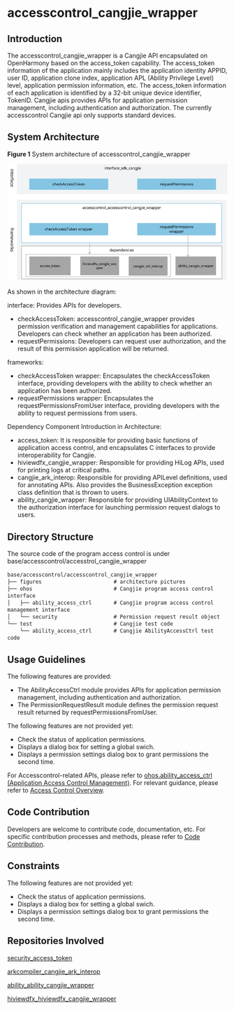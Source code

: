 # accesscontrol_cangjie_wrapper

## Introduction

The accesscontrol_cangjie_wrapper is a Cangjie API encapsulated on OpenHarmony based on the access_token capability. The access_token information of the application mainly includes the application identity APPID, user ID, application clone index, application APL (Ability Privilege Level) level, application permission information, etc. The access_token information of each application is identified by a 32-bit unique device identifier, TokenID. Cangjie apis provides APIs for application permission management, including authentication and authorization. The currently accesscontrol Cangjie api only supports standard devices.

## System Architecture

**Figure 1** System architecture of accesscontrol_cangjie_wrapper

![accesscontrol_cangjie_wrapper architecture](figures/accesscontrol_cangjie_wrapper_architecture_en.png)

As shown in the architecture diagram:

interface: Provides APIs for developers.

- checkAccessToken: accesscontrol_cangjie_wrapper provides permission verification and management capabilities for applications. Developers can check whether an application has been authorized.
- requestPermissions: Developers can request user authorization, and the result of this permission application will be returned.

frameworks:

- checkAccessToken wrapper: Encapsulates the checkAccessToken interface, providing developers with the ability to check whether an application has been authorized.
- requestPermissions wrapper: Encapsulates the requestPermissionsFromUser interface, providing developers with the ability to request permissions from users.

Dependency Component Introduction in Architecture:

- access_token: It is responsible for providing basic functions of application access control, and encapsulates C interfaces to provide interoperability for Cangjie.
- hiviewdfx_cangjie_wrapper: Responsible for providing HiLog APIs, used for printing logs at critical paths.
- cangjie_ark_interop: Responsible for providing APILevel definitions, used for annotating APIs. Also provides the BusinessException exception class definition that is thrown to users.
- ability_cangjie_wrapper: Responsible for providing UIAbilityContext to the authorization interface for launching permission request dialogs to users.

## Directory Structure

The source code of the program access control is under base/accesscontrol/accesstrol_cangjie_wrapper

```
base/accesscontrol/accesscontrol_cangjie_wrapper
├── figures                       # architecture pictures
├── ohos                          # Cangjie program access control interface
│   ├── ability_access_ctrl       # Cangjie program access control management interface
│   └── security                  # Permission request result object
└── test                          # Cangjie test code
    └── ability_access_ctrl       # Cangjie AbilityAccessCtrl test code
```

## Usage Guidelines

The following features are provided:

  - The AbilityAccessCtrl module provides APIs for application permission management, including authentication and authorization.
  - The PermissionRequestResult module defines the permission request result returned by requestPermissionsFromUser.


The following features are not provided yet:

  - Check the status of application permissions.
  - Displays a dialog box for setting a global swich.
  - Displays a permission settings dialog box to grant permissions the second time.


For Accesscontrol-related APIs, please refer to [ohos.ability_access_ctrl (Application Access Control Management)](https://gitcode.com/openharmony-sig/arkcompiler_cangjie_ark_interop/blob/master/doc/API_Reference/source_en/apis/AbilityKit/cj-apis-ability_access_ctrl.md). For relevant guidance, please refer to [Access Control Overview](https://gitcode.com/openharmony-sig/arkcompiler_cangjie_ark_interop/blob/master/doc/Dev_Guide/source_en/security/AccessToken/cj-access-token-overview.md).

## Code Contribution

Developers are welcome to contribute code, documentation, etc. For specific contribution processes and methods, please refer to [Code Contribution](https://gitcode.com/openharmony/docs/blob/master/en/contribute/code-contribution.md).

## Constraints

The following features are not provided yet:

  - Check the status of application permissions.
  - Displays a dialog box for setting a global swich.
  - Displays a permission settings dialog box to grant permissions the second time.

## Repositories Involved

[security_access_token](https://gitcode.com/openharmony/security_access_token)

[arkcompiler_cangjie_ark_interop](https://gitcode.com/openharmony-sig/arkcompiler_cangjie_ark_interop)

[ability_ability_cangjie_wrapper](https://gitcode.com/openharmony-sig/ability_ability_cangjie_wrapper)

[hiviewdfx_hiviewdfx_cangjie_wrapper](https://gitcode.com/openharmony-sig/hiviewdfx_hiviewdfx_cangjie_wrapper)

